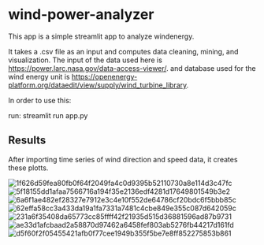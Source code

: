 # wind-power-analyzer
This app is a simple streamlit app to analyze windenergy.

It takes a .csv file as an input and computes data cleaning, mining, and visualization.
The input of the data used here is https://power.larc.nasa.gov/data-access-viewer/.
and database used for the wind energy unit is https://openenergy-platform.org/dataedit/view/supply/wind_turbine_library.

In order to use this:

run: streamlit run app.py

## Results
After importing time series of wind direction and speed data, it creates these plotts.

![1f626d59fea80fb0f64f2049fa4c0d9395b52110730a8e114d3c47fc](https://user-images.githubusercontent.com/43927902/175044523-d187a87f-ce6f-4e3d-ace9-065863664cbb.png)
![5f18155dd1afaa7566716a194f35e2136edf4281d17649801549b3e2](https://user-images.githubusercontent.com/43927902/175044537-811b27c3-af91-4fe9-84e3-7293933b709d.png)
![6a6f1ae482ef28327e7912e3c4e10f552de64786cf20bdc6f5bbb85c](https://user-images.githubusercontent.com/43927902/175044548-3cb9be8b-cf7f-4aba-a8f8-5765ddcab02a.png)
![62effa58cc3a433da19a1fa7331a7481c4cbe849e355c087d642059c](https://user-images.githubusercontent.com/43927902/175044554-f59072b7-f89d-4640-8cf8-f6bb432b77c5.png)
![231a6f35408da65773cc85ffff42f21935d515d36881596ad87b9731](https://user-images.githubusercontent.com/43927902/175044561-70e5659a-3dcf-4b15-b564-0b7927297423.png)
![ae33d1afcbaad2a58870d97462a6458fef803ab5276fb44217d161fd](https://user-images.githubusercontent.com/43927902/175044563-05d8a3e9-2565-435a-bc80-b20f0d0ad67f.png)
![d5f60f2f05455421afb0f77cee1949b355f5be7e8ff852275853b861](https://user-images.githubusercontent.com/43927902/175044565-4b6bf773-e84e-44e3-aace-4f618d0c39da.png)

